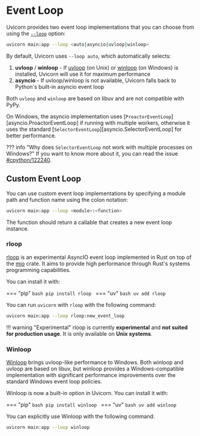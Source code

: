 # Event Loop

Uvicorn provides two event loop implementations that you can choose from using the [`--loop`](../settings.md#implementation) option:

```bash
uvicorn main:app --loop <auto|asyncio|uvloop|winloop>
```

By default, Uvicorn uses `--loop auto`, which automatically selects:

1. **uvloop** / **winloop** - If [uvloop](https://github.com/MagicStack/uvloop) (on Unix) or [winloop](https://github.com/Vizonex/Winloop) (on Windows) is installed, Uvicorn will use it for maximum performance
2. **asyncio** - If uvloop/winloop is not available, Uvicorn falls back to Python's built-in asyncio event loop

Both `uvloop` and `winloop` are based on libuv and are not compatible with PyPy.

On Windows, the asyncio implementation uses [`ProactorEventLoop`][asyncio.ProactorEventLoop] if running with multiple workers,
otherwise it uses the standard [`SelectorEventLoop`][asyncio.SelectorEventLoop] for better performance.

??? info "Why does `SelectorEventLoop` not work with multiple processes on Windows?"
    If you want to know more about it, you can read the issue [#cpython/122240](https://github.com/python/cpython/issues/122240).

## Custom Event Loop

You can use custom event loop implementations by specifying a module path and function name using the colon notation:

```bash
uvicorn main:app --loop <module>:<function>
```

The function should return a callable that creates a new event loop instance.

### rloop

[rloop](https://github.com/gi0baro/rloop) is an experimental AsyncIO event loop implemented in Rust on top of the [mio](https://github.com/tokio-rs/mio) crate. It aims to provide high performance through Rust's systems programming capabilities.

You can install it with:

=== "pip"
    ```bash
    pip install rloop
    ```
=== "uv"
    ```bash
    uv add rloop
    ```

You can run `uvicorn` with `rloop` with the following command:

```bash
uvicorn main:app --loop rloop:new_event_loop
```

!!! warning "Experimental"
    rloop is currently **experimental** and **not suited for production usage**. It is only available on **Unix systems**.

### Winloop

[Winloop](https://github.com/Vizonex/Winloop) brings uvloop-like performance to Windows. Both winloop and uvloop are based on libuv, but winloop provides a Windows-compatible implementation with significant performance improvements over the standard Windows event loop policies.

Winloop is now a built-in option in Uvicorn. You can install it with:

=== "pip"
    ```bash
    pip install winloop
    ```
=== "uv"
    ```bash
    uv add winloop
    ```

You can explicitly use Winloop with the following command:

```bash
uvicorn main:app --loop winloop
```
